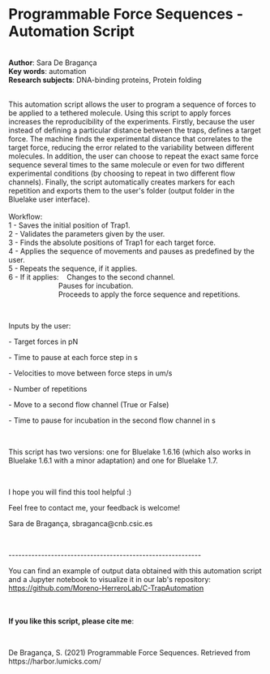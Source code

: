 <h1>Programmable Force Sequences - Automation Script</h1><br>
<b>Author</b>: Sara De Bragança<br>
<b>Key words</b>: automation<br>
<b>Research subjects</b>: DNA-binding proteins, Protein folding<br>
<br>
<p>This automation script allows the user to program a sequence of forces to be applied to a tethered molecule. Using this script to apply forces increases the reproducibility of the experiments. Firstly, because the user instead of defining a particular distance between the traps, defines a target force. The machine finds the experimental distance that correlates to the target force, reducing the error related to the variability between different molecules. In addition, the user can choose to repeat the exact same force sequence several times to the same molecule or even for two different experimental conditions (by choosing to repeat in two different flow channels). Finally, the script automatically creates markers for each repetition and exports them to the user's folder (output folder in the Bluelake user interface).<br><br>Workflow:<br>1 - Saves the initial position of Trap1.<br>2 - Validates the parameters given by the user.<br>3 - Finds the absolute positions of Trap1 for each target force.<br>4 - Applies the sequence of movements and pauses as predefined by the user.<br>5 - Repeats the sequence, if it applies.<br>6 - If it applies:&nbsp; &nbsp; Changes to the second channel.<br>&nbsp;&nbsp;&nbsp;&nbsp;&nbsp;&nbsp;&nbsp;&nbsp;&nbsp;&nbsp;&nbsp;&nbsp;&nbsp;&nbsp;&nbsp;&nbsp;&nbsp; &nbsp; &nbsp; &nbsp;&nbsp; Pauses for incubation.<br>&nbsp;&nbsp;&nbsp;&nbsp;&nbsp;&nbsp;&nbsp;&nbsp;&nbsp;&nbsp;&nbsp;&nbsp;&nbsp;&nbsp;&nbsp;&nbsp;&nbsp; &nbsp; &nbsp; &nbsp;&nbsp; Proceeds to apply the force sequence and repetitions.</p><p><br></p><p>Inputs by the user:</p><p>- Target forces in pN</p><p>- Time to pause at each force step in s</p><p>- Velocities to move between force steps in um/s</p><p>- Number of repetitions</p><p>- Move to a second flow channel (True or False)<br></p><p>- Time to pause for incubation in the second flow channel in s</p><p><br></p><p>This script has two versions: one for Bluelake 1.6.16 (which also works in Bluelake 1.6.1 with a minor adaptation) and one for&nbsp;Bluelake 1.7.<br></p><p><br></p><p>I hope you will find this tool helpful :)</p><p>Feel free to contact me, your feedback is welcome!<br></p><p>Sara de Bragança, sbraganca@cnb.csic.es</p><p><br></p><p>-----------------------------------------------------------<br></p><p>You can find an example of output data obtained with this automation script and a Jupyter notebook to visualize it in our lab's repository:&nbsp; <a href="https://github.com/Moreno-HerreroLab/C-TrapAutomation">https://github.com/Moreno-HerreroLab/C-TrapAutomation</a>​</p><br><br>
<b>If you like this script, please cite me</b>: <p><br></p><p>De Bragança, S. (2021) Programmable Force Sequences. Retrieved from https://harbor.lumicks.com/</p><br>
<br>

